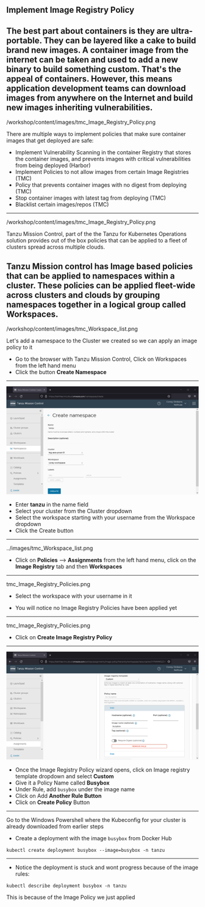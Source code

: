 
## Implement Image Registry Policy

The best part about containers is they are ultra-portable. They can be layered like a cake to build brand new images. A container image from the internet can be taken and used to add a new binary to build something custom. That's the appeal of containers. However, this means application development teams can download images from anywhere on the Internet and build new images inheriting vulnerabilities.
---
/workshop/content/images/tmc_Image_Registry_Policy.png

There are multiple ways to implement policies that make sure container images that get deployed are safe:

- Implement Vulnerability Scanning in the container Registry that stores the container images, and prevents images with critical vulnerabilities from being deployed (Harbor)
- Implement Policies to not allow images from certain Image Registries (TMC)
- Policy that prevents container images with no digest from deploying (TMC)
- Stop container images with latest tag from deploying (TMC)
- Blacklist certain images/repos (TMC)
---
/workshop/content/images/tmc_Image_Registry_Policy.png

Tanzu Mission Control, part of the the Tanzu for Kubernetes Operations solution provides out of the box policies that can be applied to a fleet of clusters spread across multiple clouds.

Tanzu Mission control has Image based policies that can be applied to namespaces within a cluster. These policies can be applied fleet-wide across clusters and clouds by grouping namespaces together in a logical group called **Workspaces**.
---
/workshop/content/images/tmc_Workspace_list.png

Let's add a namespace to the Cluster we created so we can apply an image policy to it

- Go to the browser with Tanzu Mission Control, Click on Workspaces from the left hand menu
- Click the button  **Create Namespace** 

---
![Add Namespace](/workshop/content/images/tmc_Create_namespace.png)
- Enter **tanzu** in the name field
- Select your cluster from the Cluster dropdown
- Select the workspace starting with your username from the Workspace dropdown
- Click the Create button
---
../images/tmc_Workspace_list.png

- Click on **Policies** --> **Assignments** from the left hand menu, click on the **Image Registry** tab and then **Workspaces**
---
tmc_Image_Registry_Policies.png

- Select the workspace with your username in it

- You will notice no Image Registry Policies have been applied yet
---
tmc_Image_Registry_Policies.png

- Click on **Create Image Registry Policy**
---

![TMC Image Policy](../images/tmc_Image_Registry_Busybox_Rule_Create.png)
- Once the Image Registry Policy wizard opens, click on Image registry template dropdown and select **Custom**
- Give it a Policy Name called **Busybox**
- Under Rule, add `busybox` under the image name 
- Click on Add **Another Rule Button**
- Click on **Create Policy** Button

---
Go to the Windows Powershell where the Kubeconfig for your cluster is already downloaded from earlier steps

- Create a deployment with the image `busybox` from Docker Hub
```execute
kubectl create deployment busybox --image=busybox -n tanzu
```
---
- Notice the deployment is stuck and wont progress because of the image rules:
```execute
kubectl describe deployment busybox -n tanzu
```
  This is because of the Image Policy we just applied